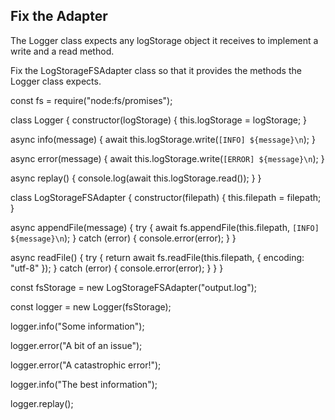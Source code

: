 ## Fix the Adapter

The Logger class expects any logStorage object it receives to implement a write and a read method.

Fix the LogStorageFSAdapter class so that it provides the methods the Logger class expects.

const fs = require("node:fs/promises");

class Logger {
  constructor(logStorage) {
    this.logStorage = logStorage;
  }

  async info(message) {
    await this.logStorage.write(`[INFO] ${message}\n`);
  }

  async error(message) {
    await this.logStorage.write(`[ERROR] ${message}\n`);
  }

  async replay() {
    console.log(await this.logStorage.read());
  }
}

class LogStorageFSAdapter {
  constructor(filepath) {
    this.filepath = filepath;
  }

  async appendFile(message) {
    try {
      await fs.appendFile(this.filepath, `[INFO] ${message}\n`);
    } catch (error) {
      console.error(error);
    }
  }

  async readFile() {
    try {
      return await fs.readFile(this.filepath, { encoding: "utf-8" });
    } catch (error) {
      console.error(error);
    }
  }
}

const fsStorage = new LogStorageFSAdapter("output.log");

const logger = new Logger(fsStorage);

logger.info("Some information");

logger.error("A bit of an issue");

logger.error("A catastrophic error!");

logger.info("The best information");

logger.replay();